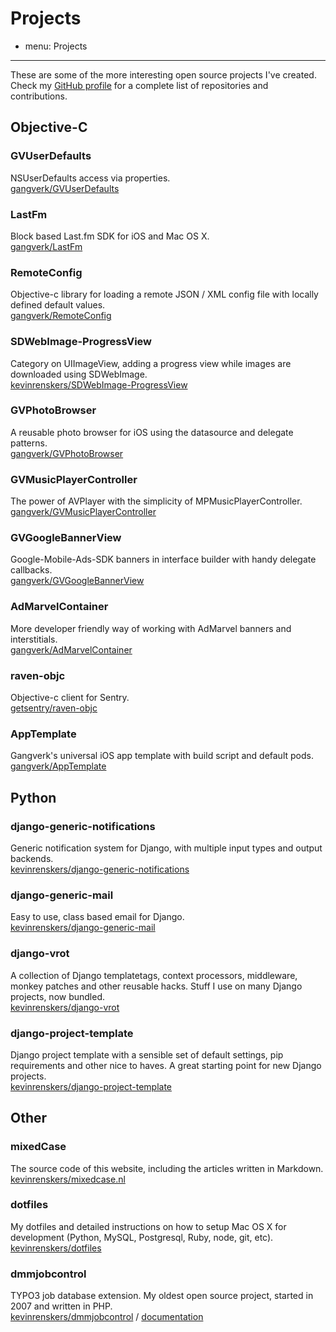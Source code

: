 # Projects
- menu: Projects
---------------------

These are some of the more interesting open source projects I've created. Check my [GitHub profile](https://github.com/kevinrenskers) for a complete list of repositories and contributions.


## Objective-C

### GVUserDefaults
NSUserDefaults access via properties.  
[gangverk/GVUserDefaults](https://github.com/gangverk/GVUserDefaults)

### LastFm
Block based Last.fm SDK for iOS and Mac OS X.  
[gangverk/LastFm](https://github.com/gangverk/LastFm)

### RemoteConfig
Objective-c library for loading a remote JSON / XML config file with locally defined default values.  
[gangverk/RemoteConfig](https://github.com/gangverk/RemoteConfig)

### SDWebImage-ProgressView
Category on UIImageView, adding a progress view while images are downloaded using SDWebImage.  
[kevinrenskers/SDWebImage-ProgressView](https://github.com/kevinrenskers/SDWebImage-ProgressView)

### GVPhotoBrowser
A reusable photo browser for iOS using the datasource and delegate patterns.  
[gangverk/GVPhotoBrowser](https://github.com/gangverk/GVPhotoBrowser)

### GVMusicPlayerController
The power of AVPlayer with the simplicity of MPMusicPlayerController.  
[gangverk/GVMusicPlayerController](https://github.com/gangverk/GVMusicPlayerController)

### GVGoogleBannerView
Google-Mobile-Ads-SDK banners in interface builder with handy delegate callbacks.  
[gangverk/GVGoogleBannerView](https://github.com/gangverk/GVGoogleBannerView)

### AdMarvelContainer
More developer friendly way of working with AdMarvel banners and interstitials.  
[gangverk/AdMarvelContainer](https://github.com/gangverk/AdMarvelContainer)

### raven-objc
Objective-c client for Sentry.  
[getsentry/raven-objc](https://github.com/getsentry/raven-objc)

### AppTemplate
Gangverk's universal iOS app template with build script and default pods.  
[gangverk/AppTemplate](https://github.com/gangverk/AppTemplate)


## Python

### django-generic-notifications
Generic notification system for Django, with multiple input types and output backends.  
[kevinrenskers/django-generic-notifications](https://github.com/kevinrenskers/django-generic-notifications)

### django-generic-mail
Easy to use, class based email for Django.  
[kevinrenskers/django-generic-mail](https://github.com/kevinrenskers/django-generic-mail)

### django-vrot
A collection of Django templatetags, context processors, middleware, monkey patches and other reusable hacks. Stuff I use on many Django projects, now bundled.  
[kevinrenskers/django-vrot](https://github.com/kevinrenskers/django-vrot)

### django-project-template
Django project template with a sensible set of default settings, pip requirements and other nice to haves. A great starting point for new Django projects.  
[kevinrenskers/django-project-template](https://github.com/kevinrenskers/django-project-template)


## Other

### mixedCase
The source code of this website, including the articles written in Markdown.  
[kevinrenskers/mixedcase.nl](https://github.com/kevinrenskers/mixedcase.nl)

### dotfiles
My dotfiles and detailed instructions on how to setup Mac OS X for development (Python, MySQL, Postgresql, Ruby, node, git, etc).  
[kevinrenskers/dotfiles](https://github.com/kevinrenskers/dotfiles)

### dmmjobcontrol
TYPO3 job database extension. My oldest open source project, started in 2007 and written in PHP.  
[kevinrenskers/dmmjobcontrol](https://github.com/kevinrenskers/dmmjobcontrol) / [documentation](/projects/dmmjobcontrol/)